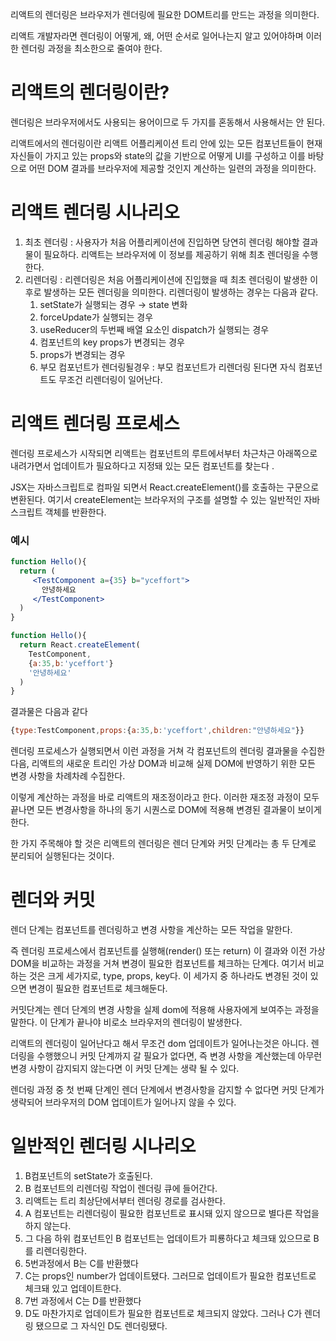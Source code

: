 리액트의 렌더링은 브라우저가 렌더링에 필요한 DOM트리를 만드는 과정을 의미한다.

리액트 개발자라면 렌더링이 어떻게, 왜, 어떤 순서로 일어나는지 알고 있어야하며 이러한 렌더링 과정을 최소한으로 줄여야 한다.

# 리액트의 렌더링이란?

렌더링은 브라우저에서도 사용되는 용어이므로 두 가지를 혼동해서 사용해서는 안 된다.

리액트에서의 렌더링이란 리액트 어플리케이션 트리 안에 있는 모든 컴포넌트들이 현재 자신들이 가지고 있는 props와 state의 값을 기반으로 어떻게 UI를 구성하고 이를 바탕으로 어떤 DOM 결과를 브라우저에 제공할 것인지 계산하는 일련의 과정을 의미한다. 

# 리액트 렌더링 시나리오

1. 최초 렌더링 : 사용자가 처음 어플리케이션에 진입하면 당연히 렌더링 해야할 결과물이 필요하다. 리액트는 브라우저에 이 정보를 제공하기 위해 최초 렌더링을 수행한다.
2. 리렌더링 : 리렌더링은 처음 어플리케이션에 진입했을 때 최초 렌더링이 발생한 이후로 발생하는 모든 렌더링을 의미한다. 리렌더링이 발생하는 경우는 다음과 같다.
    1. setState가 실행되는 경우 → state 변화
    2. forceUpdate가 실행되는 경우
    3. useReducer의 두번째 배열 요소인 dispatch가 실행되는 경우 
    4. 컴포넌트의 key props가 변경되는 경우
    5. props가 변경되는 경우
    6. 부모 컴포넌트가 렌더링될경우 : 부모 컴포넌트가 리렌더링 된다면 자식 컴포넌트도 무조건 리렌더링이 일어난다. 
    

# 리액트 렌더링 프로세스

렌더링 프로세스가 시작되면 리액트는 컴포넌트의 루트에서부터 차근차근 아래쪽으로 내려가면서 업데이트가 필요하다고 지정돼 있는 모든 컴포넌트를 찾는다 . 

JSX는 자바스크립트로 컴파일 되면서 React.createElement()를 호출하는 구문으로 변환된다. 여기서 createElement는 브라우저의 구조를 설명할 수 있는 일반적인 자바스크립트 객체를 반환한다.

### 예시

```jsx
function Hello(){
  return (
     <TestComponent a={35} b="yceffort">
       안녕하세요
     </TestComponent>
  )
}
```

```jsx
function Hello(){
  return React.createElement(
    TestComponent,
    {a:35,b:'yceffort'}
    '안녕하세요'
  )
}
```

결과물은 다음과 같다

```jsx
{type:TestComponent,props:{a:35,b:'yceffort',children:"안녕하세요"}}
```

렌더링 프로세스가 실행되면서 이런 과정을 거쳐 각 컴포넌트의 렌더링 결과물을 수집한 다음, 리액트의 새로운 트리인 가상 DOM과 비교해 실제 DOM에 반영하기 위한 모든 변경 사항을 차례차례 수집한다.

이렇게 계산하는 과정을 바로 리액트의 재조정이라고 한다. 이러한 재조정 과정이 모두 끝나면 모든 변경사항을 하나의 동기 시퀀스로 DOM에 적용해 변경된 결과물이 보이게 한다.

한 가지 주목해야 할 것은 리액트의 렌더링은 렌더 단계와 커밋 단계라는 총 두 단계로 분리되어 실행된다는 것이다. 

# 렌더와 커밋

렌더 단계는 컴포넌트를 렌더링하고 변경 사항을 계산하는 모든 작업을 말한다.

즉 렌더링 프로세스에서 컴포넌트를 실행해(render() 또는 return) 이 결과와 이전 가상 DOM을 비교하는 과정을 거쳐 변경이 필요한 컴포넌트를 체크하는 단계다. 여기서 비교하는 것은 크게 세가지로, type, props, key다. 이 세가지 중 하나라도 변경된 것이 있으면 변경이 필요한 컴포넌트로 체크해둔다.

커밋단계는 렌더 단계의 변경 사항을 실제 dom에 적용해 사용자에게 보여주는 과정을 말한다. 이 단계가 끝나야 비로소 브라우저의 렌더링이 발생한다.

리액트의 렌더링이 일어난다고 해서 무조건 dom 업데이트가 일어나는것은 아니다. 렌더링을 수행했으니 커밋 단계까지 갈 필요가 없다면, 즉 변경 사항을 계산했는데 아무런 변경 사항이 감지되지 않는다면 이 커밋 단계는 생략 될 수 있다. 

렌더링 과정 중 첫 번째 단계인 렌더 단계에서 변경사항을 감지할 수 없다면 커밋 단계가 생략되어 브라우저의 DOM 업데이트가 일어나지  않을 수 있다. 

# 일반적인 렌더링 시나리오

1. B컴포넌트의 setState가 호출된다.
2. B 컴포넌트의 리렌더링 작업이 렌더링 큐에 들어간다.
3. 리액트는 트리 최상단에서부터 렌더링 경로를 검사한다.
4. A 컴포넌트는 리렌더링이 필요한 컴포넌트로 표시돼 있지 않으므로 별다른 작업을 하지 않는다.
5. 그 다음 하위 컴포넌트인 B 컴포넌트는 업데이트가 피룡하다고 체크돼 있으므로 B를 리렌더링한다.
6. 5번과정에서 B는 C를 반환했다
7. C는 props인 number가 업데이트됐다. 그러므로 업데이트가 필요한 컴포넌트로 체크돼 있고 업데이트한다.
8. 7번 과정에서 C는 D를 반환했다
9. D도 마찬가지로 업데이트가 필요한 컴포넌트로 체크되지 않았다. 그러나 C가 렌더링 됐으므로 그 자식인 D도 렌더링됐다.
